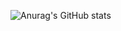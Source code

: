 ![Anurag's GitHub stats](https://github-readme-stats.vercel.app/api?username=guanhuali1018&count_private=true)
